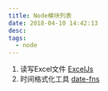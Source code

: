 ```yaml
---
title: Node模块列表
date: 2018-04-10 14:42:13
desc:
tags:
  - node
---
```


1. 读写Excel文件 [ExcelJs](https://github.com/guyonroche/exceljs)
2. 时间格式化工具 [date-fns](https://date-fns.org/)